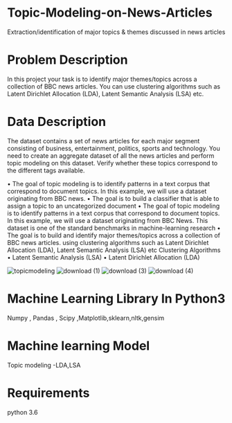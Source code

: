 # Topic-Modeling-on-News-Articles

Extraction/identification of major topics & themes discussed in news articles

# Problem Description
In this project your task is to identify major themes/topics across a collection of BBC news articles. You can use clustering algorithms such as Latent Dirichlet Allocation (LDA), Latent Semantic Analysis (LSA) etc.

# Data Description
The dataset contains a set of news articles for each major segment consisting of business, entertainment, politics, sports and technology. You need to create an aggregate dataset of all the news articles and perform topic modeling on this dataset. Verify whether these topics correspond to the different tags available.

•	The goal of topic modeling is to identify patterns in a text corpus that correspond to document topics. In this example, we will use a dataset originating from BBC news.
•	The goal is to build a classifier that is able to assign a topic to an uncategorized document
•	The goal of topic modeling is to identify patterns in a text corpus that correspond to document topics. In this example, we will use a dataset originating from BBC News. This dataset is one of the standard benchmarks in machine-learning research
•	The goal is to build and identify major themes/topics across a collection of BBC news articles. using clustering algorithms such as Latent Dirichlet Allocation (LDA), Latent Semantic Analysis (LSA) etc
Clustering Algorithms
•	Latent Semantic Analysis (LSA)
•	Latent Dirichlet Allocation (LDA)

![topicmodeling](https://user-images.githubusercontent.com/92458593/176361548-b8914682-410a-41dc-8084-40d067c22063.png)
![download (1)](https://user-images.githubusercontent.com/92458593/176361615-2cf8320c-6639-426b-9f06-369978654942.png)
![download (3)](https://user-images.githubusercontent.com/92458593/176361641-2a5cf275-9019-4a04-9a56-2597e25eb01c.png)
![download (4)](https://user-images.githubusercontent.com/92458593/176361668-2f138c71-8390-465c-b5e4-5ba8130f215f.png)

# Machine Learning Library In Python3
Numpy , Pandas , Scipy ,Matplotlib,sklearn,nltk,gensim

# Machine learning Model
Topic modeling -LDA,LSA   

# Requirements
python 3.6
